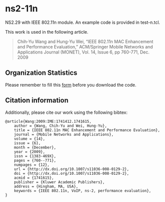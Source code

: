 ns2-11n
=======

NS2.29 with IEEE 802.11n module. An example code is provided in test-n.tcl.

This work is used in the following article.

>Chih-Yu Wang and Hung-Yu Wei, “IEEE 802.11n MAC Enhancement and Performance Evaluation,” ACM/Springer Mobile Networks and Applications Journal (MONET), Vol. 14, Issue 6, pp 760-771, Dec. 2009


Organization Statistics
-------
Please remember to fill this [form](https://spreadsheets.google.com/viewform?formkey=dFpNOVdlUG80WHBxSE5FSEdfOVl0Y1E6MQ) before you download the code. 

Citation information
--------

Additionally, please cite our work using the following bibtex:

	@article{Wang:2009:IME:1741412.1741615,
		author = {Wang, Chih-Yu and Wei, Hung-Yu},
		title = {IEEE 802.11n MAC Enhancement and Performance Evaluation},
		journal = {Mobile Networks and Applications},
		volume = {14},
		issue = {6},
		month = {December},
		year = {2009},
		issn = {1383-469X},
		pages = {760--771},
		numpages = {12},
		url = {http://dx.doi.org/10.1007/s11036-008-0129-2},
		doi = {http://dx.doi.org/10.1007/s11036-008-0129-2},
		acmid = {1741615},
		publisher = {Kluwer Academic Publishers},
		address = {Hingham, MA, USA},
		keywords = {IEEE 802.11n, VoIP, ns-2, performance evaluation},
	} 
